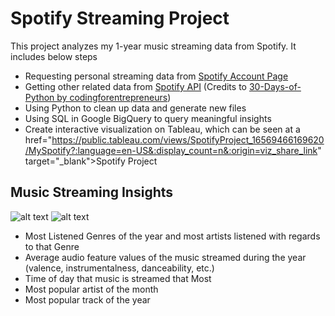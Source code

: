 # Spotify Streaming Project
This project analyzes my 1-year music streaming data from Spotify. It includes below steps
- Requesting personal streaming data from <a href="https://www.spotify.com/us/account/privacy/" target="_blank">Spotify Account Page</a>
- Getting other related data from <a href="https://developer.spotify.com/documentation/web-api/" target="_blank">Spotify API</a> (Credits to <a href="https://github.com/codingforentrepreneurs/30-Days-of-Python" target="_blank">30-Days-of-Python by codingforentrepreneurs</a>)
- Using Python to clean up data and generate new files
- Using SQL in Google BigQuery to query meaningful insights
- Create interactive visualization on Tableau, which can be seen at a href="https://public.tableau.com/views/SpotifyProject_16569466169620/MySpotify?:language=en-US&:display_count=n&:origin=viz_share_link" target="_blank">Spotify Project</a>

## Music Streaming Insights
![alt text](https://github.com/jassjitsupa/GIF_jajitsupa/blob/main/Spotify_gif1.gif)
![alt text](https://github.com/jassjitsupa/GIF_jajitsupa/blob/main/Spotify_gif2.gif)
- Most Listened Genres of the year and most artists listened with regards to that Genre
- Average audio feature values of the music streamed during the year (valence, instrumentalness, danceability, etc.)
- Time of day that music is streamed that Most
- Most popular artist of the month
- Most popular track of the year

